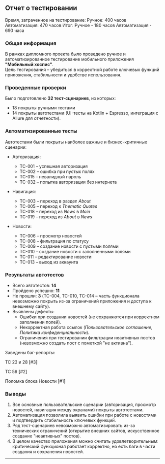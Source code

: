 ## Отчет о тестировании
Время, затраченное на тестирование:
Ручное: 400 часов
Автоматизация: 470 часов
Итог:
Ручное - 180 часов Автоматизация - 690 часа

### Общая информация
В рамках дипломного проекта было проведено ручное и автоматизированное тестирование мобильного приложения **"Мобильный хоспис"**.  
Цель тестирования – убедиться в корректной работе ключевых функций приложения, стабильности и удобстве использования.

### Проведенные проверки
Было подготовлено **32 тест-сценариев**, из которых:  
- 18 покрыты ручными тестами  
- 14 покрыты автотестами (UI-тесты на Kotlin + Espresso, интеграция с Allure для отчетности).  

### Автоматизированные тесты
Автотестами были покрыты наиболее важные и бизнес-критичные сценарии:  
- Авторизация:  
  - TC-001 – успешная авторизация  
  - TC-002 – ошибка при пустых полях  
  - TC-015 – невалидный пароль  
  - TC-032 – попытка авторизации без интернета  

- Навигация:  
  - TC-003 – переход в раздел *About*  
  - TC-005 – переход к *Thematic Quotes*  
  - TC-018 – переход из *News* в *Main*  
  - TC-019 – переход из *About* в *News*  

- Новости:  
  - TC-006 – просмотр новостей  
  - TC-008 – фильтрация по статусу  
  - TC-009 – создание новости с пустыми полями  
  - TC-010 – создание новости с заполненными полями  
  - TC-011 – редактирование новости  
  - TC-013 – выход из аккаунта  

### Результаты автотестов
- Всего автотестов: **14**  
- Пройдено успешно: **11**  
- Не прошли: **3** (TC-004, TC-010, TC-014 – часть функционала невозможно покрыть из-за ограничений приложения и доступа к внешнему сайту).  
- Выявлены дефекты:  
  - Ошибки при создании новостей (не сохраняются при корректном заполнении полей).  
  - Некорректная работа ссылок (*Пользовательское соглашение*, *Политика конфиденциальности*).  
  - Ограничения при тестировании фильтрации неактивных постов (невозможно создать пост с пометкой "не активна").

Заведены баг-репорты:

TC 23 и 28 [#3]

TC 59 [#2]

Поломка блока Новости [#1]

### Выводы
1. Все основные пользовательские сценарии (авторизация, просмотр новостей, навигация между экранами) покрыты автотестами.  
2. Автоматизация позволила выявить ошибки при работе с новостями и подтвердить стабильность ключевых функций.  
3. Ряд тест-сценариев невозможно автоматизировать из-за технических ограничений (открытие внешних сайтов, искусственное создание "неактивных" постов).  
4. В целом качество приложения можно считать удовлетворительным: критический функционал работает корректно, но есть баги в части создания и сохранения новостей.  

---
